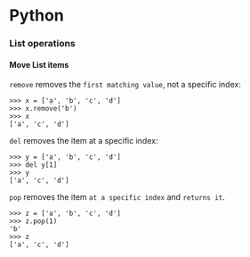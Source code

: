 # Python

### List operations

#### Move List items 
`remove` removes the `first matching value`, not a specific index:
```
>>> x = ['a', 'b', 'c', 'd']
>>> x.remove('b')
>>> x
['a', 'c', 'd']
```
`del` removes the item at a specific index:
```
>>> y = ['a', 'b', 'c', 'd']
>>> del y[1]
>>> y
['a', 'c', 'd']
```
`pop` removes the item `at a specific index` and `returns it`.
```
>>> z = ['a', 'b', 'c', 'd']
>>> z.pop(1)
'b'
>>> z
['a', 'c', 'd']
```
